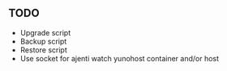 ## TODO
* Upgrade script
* Backup script
* Restore script
* Use socket for ajenti watch yunohost container and/or host 

